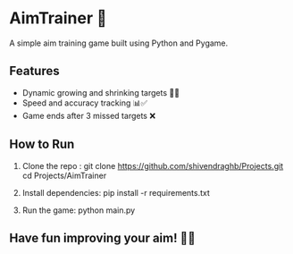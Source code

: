# AimTrainer 🎯

A simple aim training game built using Python and Pygame.

## Features
- Dynamic growing and shrinking targets 🛞🎡
- Speed and accuracy tracking  📊✅
- Game ends after 3 missed targets ❌

## How to Run
1. Clone the repo :
   git clone https://github.com/shivendraghb/Projects.git
   cd Projects/AimTrainer

2. Install dependencies:
   pip install -r requirements.txt

3. Run the game:
   python main.py

## Have fun improving your aim! 💪🎯
